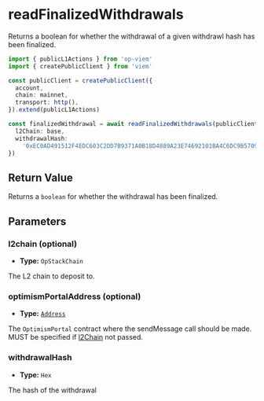# readFinalizedWithdrawals

Returns a boolean for whether the withdrawal of a given withdrawl hash has been finalized.

```ts [example.ts]
import { publicL1Actions } from 'op-viem'
import { createPublicClient } from 'viem'

const publicClient = createPublicClient({
  account,
  chain: mainnet,
  transport: http(),
}).extend(publicL1Actions)

const finalizedWithdrawal = await readFinalizedWithdrawals(publicClient, {
  l2Chain: base,
  withdrawalHash:
    '0xEC0AD491512F4EDC603C2DD7B9371A0B18D4889A23E74692101BA4C6DC9B5709',
})
```

## Return Value

Returns a `boolean` for whether the withdrawal has been finalized.

## Parameters

### l2chain (optional)

- **Type:** `OpStackChain`

The L2 chain to deposit to.

### optimismPortalAddress (optional)

- **Type:** [`Address`](https://viem.sh/docs/glossary/types#address)

The `OptimismPortal` contract where the sendMessage call should be made. MUST be specified if [l2Chain](#l2chain-optional) not passed.

### withdrawalHash

- **Type:** `Hex`

The hash of the withdrawal
